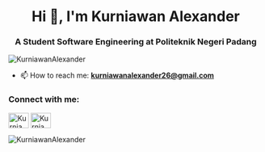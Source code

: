 <h1 align="center">Hi 👋, I'm Kurniawan Alexander</h1>
<h3 align="center">A Student Software Engineering at Politeknik Negeri Padang</h3>

<p align="left"> <img src="https://komarev.com/ghpvc/?username=KurniawanAlexander&label=Profile%20views&color=0e75b6&style=flat" alt="KurniawanAlexander" /> </p>




<!-- Here are some ideas to get you started: -->

<!-- - 🔭 I’m currently working on ...
- 🌱 I’m currently learning ...
- 👯 I’m looking to collaborate on ...
- 🤔 I’m looking for help with ...
- 💬 Ask me about ... -->
- 📫 How to reach me: **kurniawanalexander26@gmail.com**
<!-- - 😄 Pronouns: ...
- ⚡ Fun fact: ... -->

<h3 align="left">Connect with me:</h3>
<p align="left">
<a href="https://www.linkedin.com/in/kurniawanalexander/" target="blank"><img align="center" src="https://raw.githubusercontent.com/rahuldkjain/github-profile-readme-generator/master/src/images/icons/Social/linked-in-alt.svg" alt="KurniawanAlexander" height="30" width="40" /></a>
<a href="https://instagram.com/vlscvo" target="blank"><img align="center" src="https://raw.githubusercontent.com/rahuldkjain/github-profile-readme-generator/master/src/images/icons/Social/instagram.svg" alt="KurniawanAlexander" height="30" width="40" /></a>
<!-- <a href="https://www.youtube.com/@ranaufalmuha" target="blank"><img align="center" src="https://raw.githubusercontent.com/rahuldkjain/github-profile-readme-generator/master/src/images/icons/Social/youtube.svg" alt="ranaufalmuha" height="30" width="40" /></a> -->
</p>


<p><img align="center" src="https://github-readme-stats.vercel.app/api/top-langs?username=KurniawanAlexander&show_icons=true&locale=en&layout=compact" alt="KurniawanAlexander" /></p>

<!-- **KurniawanAlexander/KurniawanAlexander** is a ✨ _special_ ✨ repository because its `README.md` (this file) appears on your GitHub profile. -->